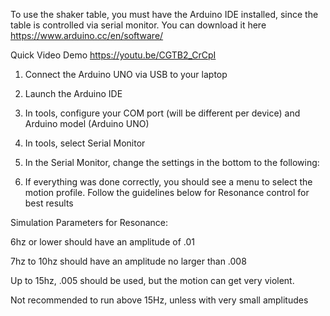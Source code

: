 To use the shaker table, you must have the Arduino IDE installed, since the table is controlled via serial monitor. You can download it here https://www.arduino.cc/en/software/ 

Quick Video Demo
https://youtu.be/CGTB2_CrCpI

1. Connect the Arduino UNO via USB to your laptop

2. Launch the Arduino IDE

3. In tools, configure your COM port (will be different per device) and Arduino model (Arduino UNO)

4. In tools, select Serial Monitor

5. In the Serial Monitor, change the settings in the bottom to the following:

6. If everything was done correctly, you should see a menu to select the motion profile. Follow the guidelines below for Resonance control for best results


Simulation Parameters for Resonance: 

6hz or lower should have an amplitude of .01

7hz to 10hz should have an amplitude no larger than .008

Up to 15hz, .005 should be used, but the motion can get very violent. 

Not recommended to run above 15Hz, unless with very small amplitudes
